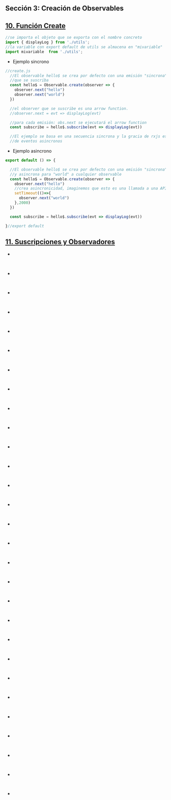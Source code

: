 ## Sección 3: Creación de Observables

## [10. Función Create](https://www.udemy.com/course/rxjs-nivel-pro/learn/lecture/13648834#questions)
```js
//se importa el objeto que se exporta con el nombre concreto
import { displayLog } from './utils';
//la variable con export default de utils se almacena en "mivariable"
import mivariable  from './utils';
```
- Ejemplo sincrono
```js
//create.js
  //El observable hello$ se crea por defecto con una emisión "sincrona" a cualquier observable
  //que se suscriba
  const hello$ = Observable.create(observer => {
    observer.next("hello")
    observer.next("world")
  })

  //el observer que se suscribe es una arrow function.
  //observer.next = evt => displayLog(evt)

  //para cada emisión: obs.next se ejecutará el arrow function
  const subscribe = hello$.subscribe(evt => displayLog(evt))

  //El ejemplo se basa en una secuencia sincrona y la gracia de rxjs es la manipulación
  //de eventos asincronos
```
- Ejemplo asincrono
```js
export default () => {

  //El observable hello$ se crea por defecto con una emisión "sincrona" para "hello" 
  //y asincrona para "world" a cualquier observable
  const hello$ = Observable.create(observer => {
    observer.next("hello")
    //crea asincronicidad, imaginemos que esto es una llamada a una API
    setTimeout(()=>{
      observer.next("world")
    },2000)
  })

  const subscribe = hello$.subscribe(evt => displayLog(evt))

}//export default 
```
## [11. Suscripciones y Observadores](https://www.udemy.com/course/rxjs-nivel-pro/learn/lecture/13648844#questions)
- 
```js
```
## []()
- 
```js
```
## []()
- 
```js
```
## []()
- 
```js
```
## []()
- 
```js
```
## []()
- 
```js
```
## []()
- 
```js
```
## []()
- 
```js
```
## []()
- 
```js
```
## []()
- 
```js
```
## []()
- 
```js
```
## []()
- 
```js
```
## []()
- 
```js
```
## []()
- 
```js
```
## []()
- 
```js
```
## []()
- 
```js
```
## []()
- 
```js
```
## []()
- 
```js
```
## []()
- 
```js
```
## []()
- 
```js
```
## []()
- 
```js
```
## []()
- 
```js
```
## []()
- 
```js
```
## []()
- 
```js
```
## []()
- 
```js
```
## []()
- 
```js
```
## []()
- 
```js
```
## []()
- 
```js
```
## []()
- 
```js
```